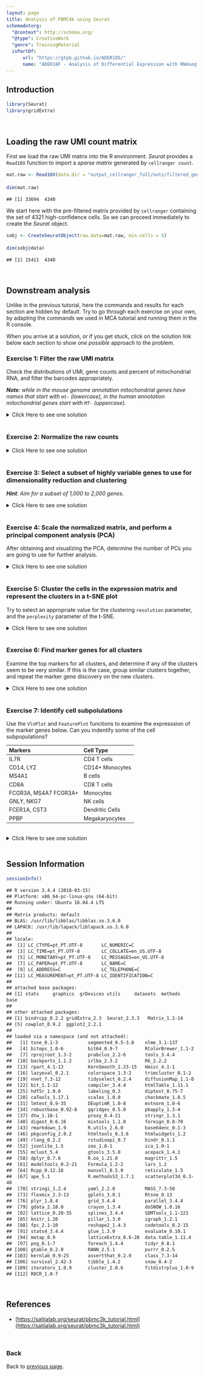 ```yaml
---
layout: page
title: Analysis of PBMC4k using Seurat
schemadotorg:
  "@context": http://schema.org/
  "@type": CreativeWork
  "genre": TrainingMaterial
  isPartOf:
      url: "https://gtpb.github.io/ADER18S/"
      name: "ADER18F - Analysis of Differential Expression with RNAseq (Second course in 2018)"
---
```


## Introduction


```r
library(Seurat)
library(gridExtra)
```
<br/>

## Loading the raw UMI count matrix

First we load the raw UMI matrix into the R environment. *Seurat* provides a `Read10X` function to import a *sparse matrix* generated by `cellranger count`.


```r
mat.raw <- Read10X(data.dir = "output_cellranger_full/outs/filtered_gene_bc_matrices/GRCh38")

dim(mat.raw)
```

```
## [1] 33694  4340
```

We start here with the pre-filtered matrix provided by `cellranger` containing the set of 4321 high-confidence cells. So we can proceed immediately to create the *Seurat* object.


```r
sobj <- CreateSeuratObject(raw.data=mat.raw, min.cells = 5)

dim(sobj@data)
```

```
## [1] 15411  4340
```

<br/>

## Downstream analysis

Unlike in the previous tutorial, here the commands and results for each section are hidden by default. Try to go through each exercise on your own, by adapting the commands we used in MCA tutorial and running them in the R console.

When you arrive at a solution, or if you get stuck, click on the solution link below each section to show *one possible* approach to the problem.

### Exercise 1: Filter the raw UMI matrix

Check the distributions of UMI, gene counts and percent of mitochondrial RNA, and filter the barcodes appropriately.

*__Note__: while in the mouse genome annotation mitochondrial genes have names that start with `mt-` (lowercase), in the human annotation mitochondrial genes start with `MT-` (uppercase).*

<details><summary>Click Here to see one solution</summary>


<pre>
VlnPlot(sobj, features.plot = c("nUMI", "nGene"))
</pre>

<img src="./images/exercise-seurat-pbmc4k_files/unnamed-chunk-4-1.png">

<pre>
plot(sobj@meta.data$nUMI, sobj@meta.data$nGene, pch=20, cex=0.5)
</pre>

<img src="./images/exercise-seurat-pbmc4k_files/unnamed-chunk-4-2.png">

<pre>
mito.genes <- grep("^MT-", rownames(sobj@data), value = TRUE)
percent.mito <- Matrix::colSums(sobj@data[mito.genes, ]) / Matrix::colSums(sobj@data)
sobj <- AddMetaData(sobj, metadata = percent.mito, col.name = "percent.mito")

VlnPlot(sobj, features.plot = c("nUMI", "nGene", "percent.mito"))
</pre>

<img src="./images/exercise-seurat-pbmc4k_files/unnamed-chunk-5-1.png">

<pre>
plot(sobj@meta.data$nUMI, sobj@meta.data$percent.mito, pch=20, cex=0.5)
</pre>

<img src="./images/exercise-seurat-pbmc4k_files/unnamed-chunk-5-2.png">

<pre>
sobj <- FilterCells(sobj, subset.names = "nGene", high.thresholds = 3000)
sobj <- FilterCells(sobj, subset.names = "percent.mito", high.thresholds = 0.1)

dim(sobj@data)
</pre>

<pre>
## [1] 15411  4272
</pre>

</details>
<br/>

### Exercise 2: Normalize the raw counts

<details><summary>Click Here to see one solution</summary>


<pre>
sobj <- NormalizeData(sobj, normalization.method = "LogNormalize", scale.factor = median(sobj@meta.data$nUMI))
</pre>

</details>
<br/>

### Exercise 3: Select a subset of highly variable genes to use for dimensionality reduction and clustering

*__Hint__: Aim for a subset of 1,000 to 2,000 genes.*

<details><summary>Click Here to see one solution</summary>


<pre>
sobj <- FindVariableGenes(sobj, mean.function = ExpMean, dispersion.function = LogVMR,  
                          x.low.cutoff = 0.0125, x.high.cutoff = 3, y.cutoff = 0.5)
</pre>

<img src="./images/exercise-seurat-pbmc4k_files/vargenes-1.png">


<pre>
length(sobj@var.genes)
</pre>

<pre>
## [1] 1252
</pre>


<pre>
hvginfo <- sobj@hvg.info[ sobj@var.genes, ]
highest.dispersion <- head(rownames(hvginfo)[ order(-hvginfo$gene.dispersion) ])
highest.mean <- head(rownames(hvginfo)[ order(-hvginfo$gene.mean) ])

VlnPlot(sobj, features.plot = highest.dispersion, point.size.use=0.5)
</pre>

<img src="./images/exercise-seurat-pbmc4k_files/unnamed-chunk-7-1.png">


<pre>
VlnPlot(sobj, features.plot = highest.mean, point.size.use=0.5)
</pre>


<img src="./images/exercise-seurat-pbmc4k_files/unnamed-chunk-7-2.png">

</details>
<br/>

### Exercise 4: Scale the normalized matrix, and perform a principal component analysis (PCA)

After obtaining and visualizing the PCA, determine the number of PCs you are going to use for further analysis.

<details><summary>Click Here to see one solution</summary>


<pre>
sobj <- ScaleData(object = sobj, vars.to.regress = c("nUMI", "percent.mito"))
</pre>


<pre>
## Regressing out: nUMI, percent.mito
</pre>

<pre>
##
## Time Elapsed:  21.6098577976227 secs
</pre>

<pre>
## Scaling data matrix
</pre>


<pre>
sobj <- RunPCA(object = sobj, pc.genes = sobj@var.genes, pcs.compute = 40, do.print=FALSE)

p1 <- PCAPlot(object = sobj, dim.1 = 1, dim.2 = 2, do.return=TRUE) + theme(legend.pos="none")
p2 <- PCAPlot(object = sobj, dim.1 = 2, dim.2 = 3, do.return=TRUE) + theme(legend.pos="none")
grid.arrange(p1, p2, ncol=2)
</pre>

<img src="./images/exercise-seurat-pbmc4k_files/unnamed-chunk-8-1.png">

<pre>
PCElbowPlot(sobj, num.pc = 40)
</pre>

<img src="./images/exercise-seurat-pbmc4k_files/unnamed-chunk-9-1.png">


<pre>
PCHeatmap(sobj, pc.use = 1:15, cells.use = 500, do.balanced = TRUE, label.columns = FALSE)
</pre>

<img src="./images/exercise-seurat-pbmc4k_files/unnamed-chunk-10-1.png">

<pre>
VizPCA(sobj, pcs.use = 1:15, do.balanced = TRUE)
</pre>


<img src="./images/exercise-seurat-pbmc4k_files/unnamed-chunk-10-2.png">

<pre>
# sobj <- JackStraw(sobj, num.pc = 40, num.replicate = 50, do.par=TRUE, display.progress = FALSE)
# sobj <- JackStrawPlot(sobj, PCs = 1:40)
#
# plot(1:40, -log10(sobj@dr$pca@jackstraw@overall.p.values[,2]))
# abline(h=-log10(0.05))
</pre>


</details>
<br/>

### Exercise 5: Cluster the cells in the expression matrix and represent the clusters in a t-SNE plot

Try to select an appropriate value for the clustering `resolution` parameter, and the `perplexity` parameter of the t-SNE.

<details><summary>Click Here to see one solution</summary>


<pre>
sobj <- FindClusters(sobj, reduction.type = "pca", dims.use = 1:15,
    resolution = 0.8, print.output = 0, save.SNN = FALSE)

sobj <- RunTSNE(sobj, dims.use = 1:15, do.fast = TRUE, perplexity = 30)
TSNEPlot(sobj, do.label = TRUE)
</pre>

<img src="./images/exercise-seurat-pbmc4k_files/clusters-1.png">

</details>
<br/>

### Exercise 6: Find marker genes for all clusters

Examine the top markers for all clusters, and determine if any of the clusters seem to be very similar. If this is the case, group similar clusters together, and repeat the marker gene discovery on the new clusters.

<details><summary>Click Here to see one solution</summary>


<pre>
markers <- FindAllMarkers(object = sobj, only.pos = TRUE, min.pct = 0.25, thresh.use = 0.25)
markers <- markers[ markers$p_val_adj < 0.01, ]

head(markers)
</pre>

<pre>
##               p_val avg_logFC pct.1 pct.2     p_val_adj cluster  gene
## RPL21 9.595436e-177 0.3426853 1.000 0.999 1.478753e-172       0 RPL21
## RPS27 5.806036e-170 0.3684605 1.000 1.000 8.947683e-166       0 RPS27
## RPL31 5.196314e-163 0.4276901 0.998 0.997 8.008040e-159       0 RPL31
## RPL32 1.498597e-162 0.3333247 1.000 1.000 2.309487e-158       0 RPL32
## RPL34 1.495631e-161 0.3295687 1.000 0.999 2.304916e-157       0 RPL34
## RPS14 3.348956e-158 0.3324048 1.000 1.000 5.161076e-154       0 RPS14
</pre>


<pre>
top.markers <- do.call(rbind, lapply(split(markers, markers$cluster), head))
DoHeatmap(sobj, genes.use = top.markers$gene, slim.col.label = TRUE, remove.key = TRUE)
</pre>

<img src="./images/exercise-seurat-pbmc4k_files/unnamed-chunk-13-1.png">

</details>
<br/>

### Exercise 7: Identify cell subpolulations

Use the `VlnPlot` and `FeaturePlot` functions to examine the expresssion of the marker genes below. Can you indentify some of the cell subpopulations?  

| Markers | Cell Type |
|:--------|:----------|
| IL7R	  | CD4 T cells |
|	CD14, LYZ	| CD14+ Monocytes |
|	MS4A1 |	B cells |
|	CD8A | CD8 T cells |
|	FCGR3A, MS4A7	FCGR3A+ | Monocytes |
|	GNLY, NKG7	| NK cells |
|	FCER1A, CST3	| Dendritic Cells |
|	PPBP	| Megakaryocytes |

<br/>

<details><summary>Click Here to see one solution</summary>


<pre>
VlnPlot(sobj, features.plot = c("IL7R", "MS4A1"), point.size.use=0.2)
</pre>


<img src="./images/exercise-seurat-pbmc4k_files/unnamed-chunk-14-1.png">

<pre>
VlnPlot(sobj, features.plot = c("CD14", "LYZ", "FCGR3A", "MS4A7"), point.size.use=0.2)
</pre>

<img src="./images/exercise-seurat-pbmc4k_files/unnamed-chunk-14-2.png">

<pre>
VlnPlot(sobj, features.plot = c("MS4A1"), point.size.use=0.2)
</pre>

<img src="./images/exercise-seurat-pbmc4k_files/unnamed-chunk-14-3.png">

<pre style="font-size: 12px">
VlnPlot(sobj, features.plot = c("FCER1A", "CST3"), point.size.use=0.2)
</pre>

<img src="./images/exercise-seurat-pbmc4k_files/unnamed-chunk-14-4.png">

<pre>
VlnPlot(sobj, features.plot = c("PPBP"), point.size.use=0.2)
</pre>

<img src="./images/exercise-seurat-pbmc4k_files/unnamed-chunk-14-5.png">


<pre>
FeaturePlot(sobj, features.plot = c("IL7R", "MS4A1"), cols.use=c("grey", "red"), pt.size=0.5)
</pre>

<img src="./images/exercise-seurat-pbmc4k_files/unnamed-chunk-15-1.png">

<pre>
FeaturePlot(sobj, features.plot = c("CD14", "LYZ", "FCGR3A", "MS4A7"), cols.use=c("grey", "red"), pt.size=0.5)
</pre>

<img src="./images/exercise-seurat-pbmc4k_files/unnamed-chunk-15-2.png">

<pre>
FeaturePlot(sobj, features.plot = c("MS4A1"), cols.use=c("grey", "red"), pt.size=0.5)
</pre>

<img src="./images/exercise-seurat-pbmc4k_files/unnamed-chunk-15-3.png">

<pre>
FeaturePlot(sobj, features.plot = c("FCER1A", "CST3"), cols.use=c("grey", "red"), pt.size=0.5)
</pre>

<img src="./images/exercise-seurat-pbmc4k_files/unnamed-chunk-15-4.png">

<pre>
FeaturePlot(sobj, features.plot = c("PPBP"), cols.use=c("grey", "red"), pt.size=0.5)
</pre>

<img src="./images/exercise-seurat-pbmc4k_files/unnamed-chunk-15-5.png">

</details>
<br/>

## Session Information


```r
sessionInfo()
```

```
## R version 3.4.4 (2018-03-15)
## Platform: x86_64-pc-linux-gnu (64-bit)
## Running under: Ubuntu 16.04.4 LTS
##
## Matrix products: default
## BLAS: /usr/lib/libblas/libblas.so.3.6.0
## LAPACK: /usr/lib/lapack/liblapack.so.3.6.0
##
## locale:
##  [1] LC_CTYPE=pt_PT.UTF-8       LC_NUMERIC=C              
##  [3] LC_TIME=pt_PT.UTF-8        LC_COLLATE=en_US.UTF-8    
##  [5] LC_MONETARY=pt_PT.UTF-8    LC_MESSAGES=en_US.UTF-8   
##  [7] LC_PAPER=pt_PT.UTF-8       LC_NAME=C                 
##  [9] LC_ADDRESS=C               LC_TELEPHONE=C            
## [11] LC_MEASUREMENT=pt_PT.UTF-8 LC_IDENTIFICATION=C       
##
## attached base packages:
## [1] stats     graphics  grDevices utils     datasets  methods   base     
##
## other attached packages:
## [1] bindrcpp_0.2.2 gridExtra_2.3  Seurat_2.3.3   Matrix_1.2-14
## [5] cowplot_0.9.2  ggplot2_2.2.1
##
## loaded via a namespace (and not attached):
##   [1] tsne_0.1-3           segmented_0.5-3.0    nlme_3.1-137        
##   [4] bitops_1.0-6         bit64_0.9-7          RColorBrewer_1.1-2  
##   [7] rprojroot_1.3-2      prabclus_2.2-6       tools_3.4.4         
##  [10] backports_1.1.2      irlba_2.3.2          R6_2.2.2            
##  [13] rpart_4.1-13         KernSmooth_2.23-15   Hmisc_4.1-1         
##  [16] lazyeval_0.2.1       colorspace_1.3-2     trimcluster_0.1-2   
##  [19] nnet_7.3-12          tidyselect_0.2.4     diffusionMap_1.1-0  
##  [22] bit_1.1-12           compiler_3.4.4       htmlTable_1.11.1    
##  [25] hdf5r_1.0.0          labeling_0.3         diptest_0.75-7      
##  [28] caTools_1.17.1       scales_1.0.0         checkmate_1.8.5     
##  [31] lmtest_0.9-35        DEoptimR_1.0-8       mvtnorm_1.0-6       
##  [34] robustbase_0.92-8    ggridges_0.5.0       pbapply_1.3-4       
##  [37] dtw_1.18-1           proxy_0.4-21         stringr_1.3.1       
##  [40] digest_0.6.16        mixtools_1.1.0       foreign_0.8-70      
##  [43] rmarkdown_1.9        R.utils_2.6.0        base64enc_0.1-3     
##  [46] pkgconfig_2.0.2      htmltools_0.3.6      htmlwidgets_1.2     
##  [49] rlang_0.2.2          rstudioapi_0.7       bindr_0.1.1         
##  [52] jsonlite_1.5         zoo_1.8-1            ica_1.0-1           
##  [55] mclust_5.4           gtools_3.5.0         acepack_1.4.1       
##  [58] dplyr_0.7.6          R.oo_1.21.0          magrittr_1.5        
##  [61] modeltools_0.2-21    Formula_1.2-2        lars_1.2            
##  [64] Rcpp_0.12.18         munsell_0.5.0        reticulate_1.5      
##  [67] ape_5.1              R.methodsS3_1.7.1    scatterplot3d_0.3-40
##  [70] stringi_1.2.4        yaml_2.2.0           MASS_7.3-50         
##  [73] flexmix_2.3-13       gplots_3.0.1         Rtsne_0.13          
##  [76] plyr_1.8.4           grid_3.4.4           parallel_3.4.4      
##  [79] gdata_2.18.0         crayon_1.3.4         doSNOW_1.0.16       
##  [82] lattice_0.20-35      splines_3.4.4        SDMTools_1.1-221    
##  [85] knitr_1.20           pillar_1.3.0         igraph_1.2.1        
##  [88] fpc_2.1-10           reshape2_1.4.3       codetools_0.2-15    
##  [91] stats4_3.4.4         glue_1.3.0           evaluate_0.10.1     
##  [94] metap_0.9            latticeExtra_0.6-28  data.table_1.11.4   
##  [97] png_0.1-7            foreach_1.4.4        tidyr_0.8.1         
## [100] gtable_0.2.0         RANN_2.5.1           purrr_0.2.5         
## [103] kernlab_0.9-25       assertthat_0.2.0     class_7.3-14        
## [106] survival_2.42-3      tibble_1.4.2         snow_0.4-2          
## [109] iterators_1.0.9      cluster_2.0.6        fitdistrplus_1.0-9  
## [112] ROCR_1.0-7
```

<br/>

## References

- [https://satijalab.org/seurat/pbmc3k_tutorial.html](https://satijalab.org/seurat/pbmc3k_tutorial.html)

<br/>

### Back

Back to [previous page](L09.md#seurat-pbmc4k).
